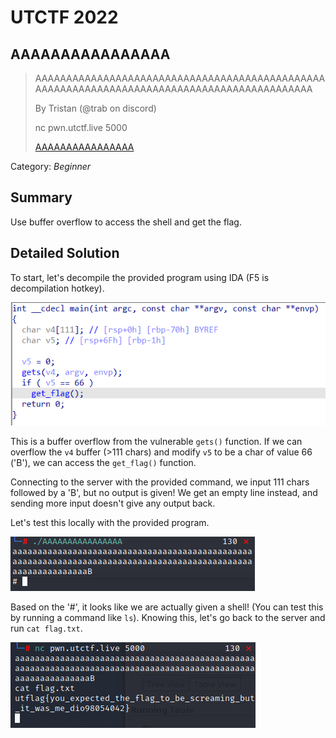 # UTCTF 2022
## AAAAAAAAAAAAAAAA

> AAAAAAAAAAAAAAAAAAAAAAAAAAAAAAAAAAAAAAAAAAAAAAAAAAAAAAAAAAAAAAAAAAAAAAAAAAAAAAAAAAAAAAAAAAAA
>
> By Tristan (@trab on discord)
>
> nc pwn.utctf.live 5000
>
> [AAAAAAAAAAAAAAAA](https://github.com/03npan/ctf-write-ups/blob/main/utctf-2022/AAAAAAAAAAAAAAAA/AAAAAAAAAAAAAAAA)

Category: *Beginner*

## Summary

Use buffer overflow to access the shell and get the flag.

## Detailed Solution

To start, let's decompile the provided program using IDA (F5 is decompilation hotkey).

![decompile.png](https://github.com/03npan/ctf-write-ups/blob/main/utctf-2022/AAAAAAAAAAAAAAAA/decompile.png)

This is a buffer overflow from the vulnerable `gets()` function. If we can overflow the `v4` buffer (>111 chars) and modify `v5` to be a char of value 66 ('B'), we can access the `get_flag()` function.

Connecting to the server with the provided command, we input 111 chars followed by a 'B', but no output is given! We get an empty line instead, and sending more input doesn't give any output back.

Let's test this locally with the provided program.

![local_run.png](https://github.com/03npan/ctf-write-ups/blob/main/utctf-2022/AAAAAAAAAAAAAAAA/local_run.png)

Based on the '#', it looks like we are actually given a shell! (You can test this by running a command like `ls`). Knowing this, let's go back to the server and run `cat flag.txt`.

![flag.png](https://github.com/03npan/ctf-write-ups/blob/main/utctf-2022/AAAAAAAAAAAAAAAA/flag.png)